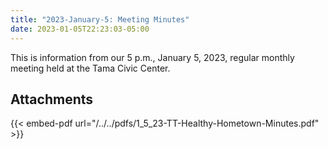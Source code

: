 ```yaml
---
title: "2023-January-5: Meeting Minutes"
date: 2023-01-05T22:23:03-05:00
---
```

This is information from our 5 p.m., January 5, 2023, regular monthly meeting held at the Tama Civic Center. 
 
## Attachments

{{< embed-pdf url="/../../pdfs/1_5_23-TT-Healthy-Hometown-Minutes.pdf" >}}
